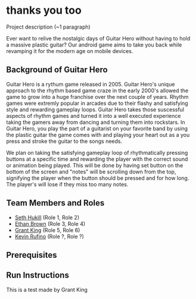 # thanks you too

Project description (~1 paragraph)

Ever want to relive the nostalgic days of Guitar Hero without having to hold a massive plastic guitar? Our android game aims to take you back while revamping it for the modern age on mobile devices.

## Background of Guitar Hero

Guitar Hero is a rythum game released in 2005. Guitar Hero's unique approach to the rhythm based game craze in the early 2000's allowed the game to grow into a huge franchise over the next couple of years. Rhythm games were extremly popular in arcades due to their flashy and satisfying style and rewarding gameplay loops. Guitar Hero takes those suscessful aspects of rhythm games and turned it into a well executed experience taking the gamers away from dancing and turning them into rockstars. In Guitar Hero, you play the part of a guitarist on your favorite band by using the plastic guitar the game comes with and playing your heart out as a you press and stroke the guitar to the songs needs.

We plan on taking the satisfying gameplay loop of rhythmatically pressing buttons at a specific time and rewarding the player with the correct sound or animation being played. This will be done by having set button on the bottom of the screen and "notes" will be scrolling down from the top, signifying the player when the button should be pressed and for how long. The player's will lose if they miss too many notes.

## Team Members and Roles

* [Seth Hukill](https://github.com/sethhukill/CIS350-HW2-Hukill) (Role 1, Role 2)
* [Ethan Brown](https://github.com/Ethan37/-CIS350-HW2-Brown)  (Role 3, Role 4)
* [Grant King](https://github.com/GKing97/CIS350-HW2-King) (Role 5, Role 6)
* [Kevin Rufino](https://github.com/kevinrufino/CIS350-HW2-Rufino) (Role ?, Role ?)

## Prerequisites

## Run Instructions
This is a test made by Grant King
